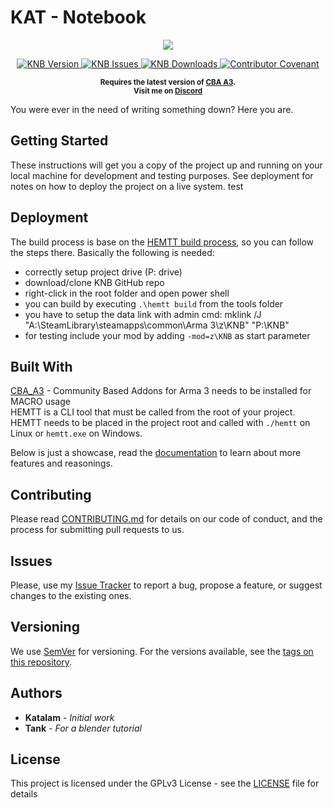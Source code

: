 # KAT - Notebook

<p align="center">
    <img src="https://github.com/Katalam/KNB/blob/master/logo.png">
</p>

<p align="center">
    <a href="https://github.com/Katalam/KNB/releases/latest">
        <img src="https://img.shields.io/badge/Version-0.0.1-blue.svg?style=flat-square" alt="KNB Version">
    </a>
    <a href="https://github.com/Katalam/KNB/issues">
        <img src="https://img.shields.io/github/issues-raw/Katalam/KNB.svg?style=flat-square&label=Issues" alt="KNB Issues">
    </a>
    <a href="https://github.com/Katalam/KNB/releases">
        <img src="https://img.shields.io/github/downloads/Katalam/KNB/total.svg?style=flat-square&label=Downloads" alt="KNB Downloads">
    </a>
    <a href="CONTRIBUTING.md">
        <img src="https://img.shields.io/badge/Contributor%20Covenant-v1.4%20adopted-ff69b4.svg" alt="Contributor Covenant">
    </a>
</p>

<p align="center">
    <sup><strong>Requires the latest version of <a href="https://github.com/CBATeam/CBA_A3/releases">CBA A3</a>.<br/>
    Visit me on <a href="https://discord.gg/HbA93HK">Discord</a></strong></sup>
</p>

You were ever in the need of writing something down? Here you are.

## Getting Started

These instructions will get you a copy of the project up and running on your local machine for development and testing purposes. See deployment for notes on how to deploy the project on a live system.
test

## Deployment

The build process is base on the [HEMTT build process](https://synixebrett.github.io/HEMTT/#/), so you can follow the steps there. Basically the following is needed:
+ correctly setup project drive (P: drive)
+ download/clone KNB GitHub repo
+ right-click in the root folder and open power shell
+ you can build by executing ```.\hemtt build``` from the tools folder
+ you have to setup the data link with admin cmd: mklink /J "A:\SteamLibrary\steamapps\common\Arma 3\z\KNB" "P:\KNB"
+ for testing include your mod by adding ```-mod=z\KNB``` as start parameter

## Built With

[CBA_A3](https://github.com/CBATeam/CBA_A3) - Community Based Addons for Arma 3 needs to be installed for MACRO usage<br/>
HEMTT is a CLI tool that must be called from the root of your project. HEMTT needs to be placed in the project root and called with `./hemtt` on Linux or `hemtt.exe` on Windows.

Below is just a showcase, read the [documentation](https://synixebrett.github.io/HEMTT) to learn about more features and reasonings.

## Contributing

Please read [CONTRIBUTING.md](CONTRIBUTING.md) for details on our code of conduct, and the process for submitting pull requests to us.

## Issues

Please, use my [Issue Tracker](https://github.com/Katalam/KNB/issues) to report a bug, propose a feature, or suggest changes to the existing ones.

## Versioning

We use [SemVer](http://semver.org/) for versioning. For the versions available, see the [tags on this repository](https://github.com/Katalam/KNB/tags).

## Authors

- **Katalam** - *Initial work*
- **Tank** - *For a blender tutorial*

<!---
See also the list of [contributors](https://github.com/your/project/contributors) who participated in this project.
-->

## License

This project is licensed under the GPLv3 License - see the [LICENSE](LICENSE) file for details

